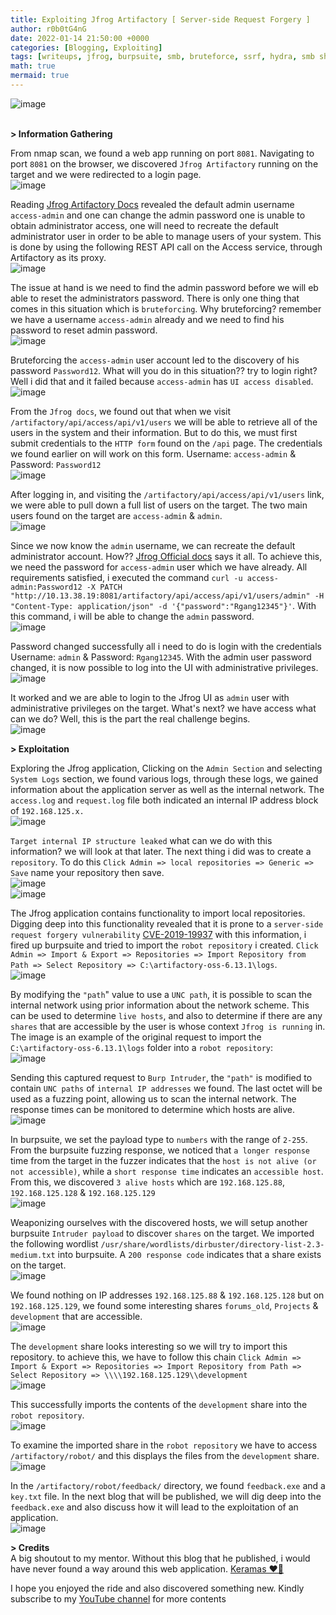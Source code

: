 ```yaml
---
title: Exploiting Jfrog Artifactory [ Server-side Request Forgery ] 
author: r0b0tG4nG
date: 2022-01-14 21:50:00 +0000
categories: [Blogging, Exploiting]
tags: [writeups, jfrog, burpsuite, smb, bruteforce, ssrf, hydra, smb shares, CVE-2019-19937]
math: true
mermaid: true
---
```


![image](https://user-images.githubusercontent.com/67085453/149589899-3bd6d82c-c1e3-4588-a0a9-abb325d8d46b.png)
<br><br>

**> Information Gathering**<br>

From nmap scan, we found a web app running on port `8081`. Navigating to port `8081` on the browser, we discovered  `Jfrog Artifactory` running on the target and we were redirected to a login page.<br>
![image](https://user-images.githubusercontent.com/67085453/149589931-7a2fa7dd-e504-4aa0-b79d-58a74c7bcbf8.png)<br>

Reading <a href="https://www.jfrog.com/confluence/display/RTF6X/Managing+Users">Jfrog Artifactory Docs</a> revealed the default admin username `access-admin` and one can change the admin password one is unable to obtain administrator access, one will need to recreate the default administrator user in order to be able to manage users of your system. This is done by using the following REST API call on the Access service, through Artifactory as its proxy.<br>
![image](https://user-images.githubusercontent.com/67085453/149589968-a6d93c01-5de0-4299-a3ea-4a3dd7a6bcf4.png)<br>

The issue at hand is we need to find the admin password before we will eb able to reset the administrators password. There is only one thing that comes in this situation which is `bruteforcing`. Why bruteforcing? remember we have a username `access-admin` already and we need to find his password to reset admin password.<br>
![image](https://user-images.githubusercontent.com/67085453/149589987-7b35b6f6-c6e4-4b74-9426-54869b93466e.png)<br>

Bruteforcing the `access-admin` user account led to the discovery of his password `Password12`. What will you do in this situation?? try to login right? Well i did that and it failed because `access-admin` has `UI access disabled`.<br>
![image](https://user-images.githubusercontent.com/67085453/149590027-b2bd882a-6db6-4062-a08f-c600ab37f1fe.png)<br>

From the `Jfrog docs`, we found out that when we visit `/artifactory/api/access/api/v1/users` we will be able to retrieve all of the users in the system and their information. But to do  this, we must first submit credentials to the `HTTP form` found on the `/api` page. The credentials we found earlier on will work on this form. Username: `access-admin` & Password: `Password12`<br>
![image](https://user-images.githubusercontent.com/67085453/149590054-cebe1903-057f-4085-98a7-5f792bc9f9a3.png)<br>

After logging in, and visiting the `/artifactory/api/access/api/v1/users` link, we were able to pull down a full list of users on the target. The two main users found on the target are `access-admin` & `admin`.<br>
![image](https://user-images.githubusercontent.com/67085453/149590075-f28aa974-b116-4b3b-b96a-1b6923ce8d20.png)<br>

Since we now know the `admin` username, we can recreate the default administrator account. How?? <a href="https://www.jfrog.com/confluence/display/RTF6X/Managing+Users">Jfrog Official docs</a> says it all. To achieve this, we need the password for `access-admin` user which we have already. All requirements satisfied, i executed the command `curl -u access-admin:Password12 -X PATCH "http://10.13.38.19:8081/artifactory/api/access/api/v1/users/admin" -H "Content-Type: application/json" -d '{"password":"Rgang12345"}'`. With this command, i will be able to change the `admin` password.<br>
![image](https://user-images.githubusercontent.com/67085453/149590092-502761d7-ada2-4860-bb40-08d8ea9ba803.png)<br>

Password changed successfully all i need to do is login with the credentials Username: `admin` & Password: `Rgang12345`. With the admin user password changed, it is now possible to log into the UI with administrative privileges. <br>
![image](https://user-images.githubusercontent.com/67085453/149590113-a6855123-a0f1-482f-92a0-aa255fbaeaae.png)<br>

It worked and we are able to login to the Jfrog UI as `admin` user with administrative privileges on the target. What's next? we have access what can we do? Well, this is the part the real challenge begins.<br>
![image](https://user-images.githubusercontent.com/67085453/149590133-dcc90a44-0a9d-4b81-894e-8e656a11fe70.png)<br>

**> Exploitation**<br>

Exploring the Jfrog application, Clicking on the `Admin Section` and selecting `System Logs` section, we found various logs, through these logs, we gained information about the application server as well as the internal network. The `access.log` and `request.log` file both indicated an internal IP address block of `192.168.125.x.`<br>
![image](https://user-images.githubusercontent.com/67085453/149590149-219370aa-c070-4c24-b07c-ad9fc986148f.png)<br>

`Target internal IP structure leaked` what can we do with this information? we will look at that later. The next thing i did was to create a `repository`. To do this `Click Admin => local repositories => Generic => Save` name your repository then save.<br>
![image](https://user-images.githubusercontent.com/67085453/149590169-24a7a498-7287-4d48-a001-a0e0533e63b3.png)<br>
![image](https://user-images.githubusercontent.com/67085453/149590182-9160593d-4d68-4daf-a2dc-8fa8861600c0.png)<br>

The Jfrog application contains functionality to import local repositories. Digging deep into this functionality revealed that it is prone to a `server-side request forgery vulnerability` <a href="https://nvd.nist.gov/vuln/detail/CVE-2019-19937">CVE-2019-19937</a> with this information, i fired up burpsuite and tried to import the `robot repository` i created. `Click Admin => Import & Export => Repositories => Import Repository from Path => Select Repository => C:\artifactory-oss-6.13.1\logs`.<br>
![image](https://user-images.githubusercontent.com/67085453/149590199-7d723007-7936-4432-8acc-1f7c3bcb4b88.png)<br>

By modifying the `"path`" value to use a `UNC path`, it is possible to scan the internal network using prior information about the network scheme. This can be used to determine `live hosts`, and also to determine if there are any `shares` that are accessible by the user is whose context `Jfrog is running` in. The image is an example of the original request to import the `C:\artifactory-oss-6.13.1\logs` folder into a `robot repository`:<br>
![image](https://user-images.githubusercontent.com/67085453/149590216-9299c594-628f-4a59-b68e-98a63029988c.png)<br>

Sending this captured request to `Burp Intruder`, the `"path"` is modified to contain `UNC paths` of `internal IP addresses` we found. The last octet will be used as a fuzzing point, allowing us to scan the internal network. The response times can be monitored to determine which hosts are alive.<br>
![image](https://user-images.githubusercontent.com/67085453/149590240-4ff7d67a-cde8-40b5-9cca-ded68734bfe0.png)<br>

In burpsuite, we set the payload type to `numbers` with the range of `2-255`. From the burpsuite fuzzing response, we noticed that `a longer response` time from the target in the fuzzer indicates that the `host is not alive (or not accessible)`, while a `short response time` indicates an `accessible host`. From this, we discovered `3 alive hosts` which are `192.168.125.88`, `192.168.125.128` & `192.168.125.129`<br>
![image](https://user-images.githubusercontent.com/67085453/149590272-6198637a-5036-4931-b007-fdbed96afdd3.png)<br>

Weaponizing ourselves with the discovered hosts, we will setup another burpsuite `Intruder payload` to discover `shares` on the target. We imported the following wordlist `/usr/share/wordlists/dirbuster/directory-list-2.3-medium.txt` into burpsuite. A `200 response code` indicates that a share exists on the target.<br>
![image](https://user-images.githubusercontent.com/67085453/149590280-559baabc-fcaf-4f2b-928f-0d0684c13915.png)<br>

We found nothing on IP addresses `192.168.125.88` & `192.168.125.128` but on `192.168.125.129`, we found some interesting shares `forums_old`, `Projects` & `development` that are accessible. <br>
![image](https://user-images.githubusercontent.com/67085453/149590553-83e8b4b1-c2df-4c31-9798-14c1f625ae82.png)<br>

The `development` share looks interesting so we will try to import this repository. to achieve this, we have to follow this chain `Click Admin => Import & Export => Repositories => Import Repository from Path => Select Repository => \\\\192.168.125.129\\development`<br>
![image](https://user-images.githubusercontent.com/67085453/149590584-b4c1690d-57ee-4b1b-9dd7-d250263720fc.png)<br>

This successfully imports the contents of the `development` share into the `robot repository`.<br>
![image](https://user-images.githubusercontent.com/67085453/149590592-3ef5a655-484b-4db7-ae11-18ecf7c9f9dc.png)<br>

To examine the imported share in the `robot repository` we have to access `/artifactory/robot/` and this displays the files from the `development` share.<br>
![image](https://user-images.githubusercontent.com/67085453/149590605-b091d0d2-2eed-4b4b-b84b-fc1e2765ae75.png)<br>

In the `/artifactory/robot/feedback/` directory, we found `feedback.exe` and a `key.txt` file. In the next blog that will be published, we will dig deep into the `feedback.exe` and also discuss how it will lead to the exploitation of an application.<br>
![image](https://user-images.githubusercontent.com/67085453/149590623-9f6a6c6b-b4a2-426f-80d7-a6fe269e1b75.png)<br>

**> Credits**<br>
A big shoutout to my mentor. Without this blog that he published, i would have never found a way around this web application. <a href="https://keramas.github.io/2020/04/03/jfrog-ssrf-vulnerability.html"> Keramas ❤️🙌</a>

I hope you enjoyed the ride and also discovered something new. Kindly subscribe to my <a href="https://www.youtube.com/channel/UCSY-pfwuYspZFlRsO7vBfIQ"> YouTube channel</a> for more contents<b>
